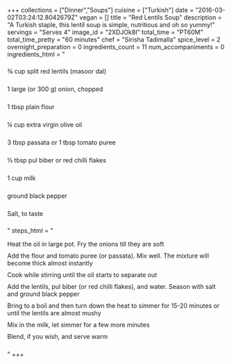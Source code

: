 +++
collections = ["Dinner","Soups"]
cuisine = ["Turkish"]
date = "2016-03-02T03:24:12.8042679Z"
vegan = []
title = "Red Lentils Soup"
description = "A Turkish staple, this lentil soup is simple, nutritious and oh so yummy!"
servings = "Serves 4"
image_id = "2XDJOk8I"
total_time = "PT60M"
total_time_pretty = "60 minutes"
chef = "Sirisha Tadimalla"
spice_level = 2
overnight_preparation = 0
ingredients_count = 11
num_accompaniments = 0
ingredients_html = "<ul style='padding-left: 0; list-style: none;'><li itemprop='recipeIngredient' style='margin: 8px 0px;padding: 8px 0px;'>¾ cup split red lentils (masoor dal)</li><li itemprop='recipeIngredient' style='margin: 8px 0px;padding: 8px 0px;'>1 large (or 300 g) onion, chopped</li><li itemprop='recipeIngredient' style='margin: 8px 0px;padding: 8px 0px;'>1 tbsp plain flour</li><li itemprop='recipeIngredient' style='margin: 8px 0px;padding: 8px 0px;'>¼ cup extra virgin olive oil</li><li itemprop='recipeIngredient' style='margin: 8px 0px;padding: 8px 0px;'>3 tbsp passata or 1 tbsp tomato puree</li><li itemprop='recipeIngredient' style='margin: 8px 0px;padding: 8px 0px;'>½ tbsp pul biber or red chilli flakes</li><li itemprop='recipeIngredient' style='margin: 8px 0px;padding: 8px 0px;'>1 cup milk</li><li itemprop='recipeIngredient' style='margin: 8px 0px;padding: 8px 0px;'>ground black pepper</li><li itemprop='recipeIngredient' style='margin: 8px 0px;padding: 8px 0px;'>Salt, to taste</li></ul>"
steps_html = "<ol style='list-style: none inside; padding-left: 0px;'><li style='padding-bottom: 10px;'><i class='step-track-icon fa fa-square-o'></i><span class='step-text' itemprop='recipeInstructions'>Heat the oil in large pot. Fry the onions till they are soft</span></li><li style='padding-bottom: 10px;'><i class='step-track-icon fa fa-square-o'></i><span class='step-text' itemprop='recipeInstructions'>Add the flour and tomato puree (or passata). Mix well. The mixture will become thick almost instantly</span></li><li style='padding-bottom: 10px;'><i class='step-track-icon fa fa-square-o'></i><span class='step-text' itemprop='recipeInstructions'>Cook while stirring until the oil starts to separate out</span></li><li style='padding-bottom: 10px;'><i class='step-track-icon fa fa-square-o'></i><span class='step-text' itemprop='recipeInstructions'>Add the lentils, pul biber (or red chilli flakes), and water. Season with salt and ground black pepper</span></li><li style='padding-bottom: 10px;'><i class='step-track-icon fa fa-square-o'></i><span class='step-text' itemprop='recipeInstructions'>Bring to a boil and then turn down the heat to simmer for 15-20 minutes or until the lentils are almost mushy</span></li><li style='padding-bottom: 10px;'><i class='step-track-icon fa fa-square-o'></i><span class='step-text' itemprop='recipeInstructions'>Mix in the milk, let simmer for a few more minutes</span></li><li style='padding-bottom: 10px;'><i class='step-track-icon fa fa-square-o'></i><span class='step-text' itemprop='recipeInstructions'>Blend, if you wish, and serve warm</span></li></ol>"
+++

